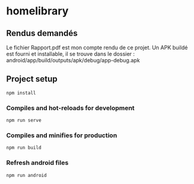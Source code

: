 # homelibrary

## Rendus demandés

Le fichier Rapport.pdf est mon compte rendu de ce projet.
Un APK buildé est fourni et installable, il se trouve dans le dossier : 
android/app/build/outputs/apk/debug/app-debug.apk

## Project setup
```
npm install
```

### Compiles and hot-reloads for development
```
npm run serve
```

### Compiles and minifies for production
```
npm run build
```

### Refresh android files
```
npm run android
```

